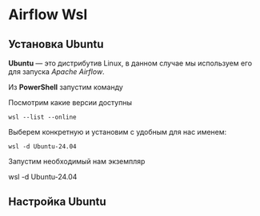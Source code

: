 # Airflow Wsl

## Установка Ubuntu
__Ubuntu__ — это дистрибутив Linux, в данном случае мы используем его для запуска _Apache Airflow_.

Из __PowerShell__ запустим команду

Посмотрим какие версии доступны 

```console
wsl --list --online
```

Выберем конкретную и установим c удобным для нас именем:

```console
wsl -d Ubuntu-24.04
```

Запустим необходимый нам экземпляр

wsl -d Ubuntu-24.04

## Настройка Ubuntu


